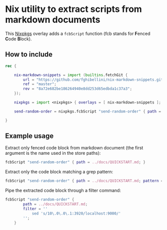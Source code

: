 
# Nix utility to extract scripts from markdown documents

This [Nixpkgs](https://nixos.org/nixpkgs/) overlay adds a `fcbScript` function (fcb stands for **F**enced **C**ode **B**lock).

## How to include

```nix
rec {

    nix-markdown-snippets = import (builtins.fetchGit {
        url = "https://github.com/fghibellini/nix-markdown-snippets.git";
        ref = "master";
        rev = "8a72e682be186264940e8dd253d65edbda1c37a3";
    });

    nixpkgs = import <nixpkgs> { overlays = [ nix-markdown-snippets ]; };

    send-random-order = nixpkgs.fcbScript "send-random-order" { path = ./QUICKSTART.md; pattern = "curl"; };

}
```

## Example usage

Extract only fenced code block from markdown document (the first argument is the name used in the store paths):

```nix
fcbScript "send-random-order" { path = ../docs/QUICKSTART.md; }
```

Extract only the code block matching a grep pattern:

```nix
fcbScript "send-random-order" { path = ../docs/QUICKSTART.md; pattern = "curl.*-XPOST"; }
```

Pipe the extracted code block through a filter command:

```nix
fcbScript "send-random-order" {
        path = ../docs/QUICKSTART.md;
        filter = ''
            sed 's/10\.0\.0\.1:3920/localhost:9000/'
        '';
    }
```
